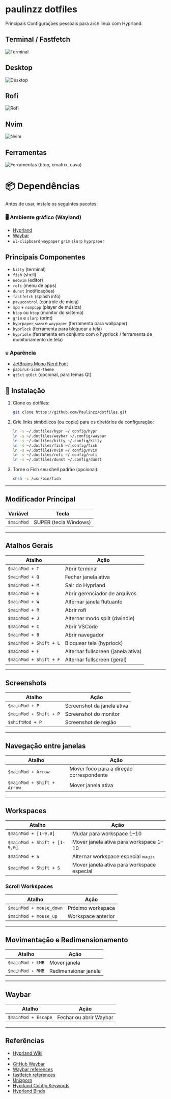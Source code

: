 # paulinzz dotfiles
Principais Configurações pessoais para arch linux com Hyprland. 


## Terminal / Fastfetch
![Terminal](imagens/fastfetch.png)
## Desktop
![Desktop](imagens/tela.png)
## Rofi
![Rofi](imagens/rofi.png)
## Nvim
![Nvim](imagens/nvim.png)
## Ferramentas
![Ferramentas](imagens/ferramentas.png)
(btop, cmatrix, cava)

# 📦 Dependências

Antes de usar, instale os seguintes pacotes:

### 🖥️ Ambiente gráfico (Wayland)
- [Hyprland](https://github.com/hyprwm/Hyprland)
- [Waybar](https://github.com/Alexays/Waybar)
- `wl-clipboard` `waypaper` `grim` `slurp` `hyprpaper`



## Principais Componentes
- `kitty` (terminal)
- `fish` (shell)
- `neovim` (editor)
- `rofi` (menu de apps)
- `dunst` (notificações)
- `fastfetch` (splash info)
- `pavucontrol` (controle de mídia)
- `mpd` + `ncmpcpp` (player de música)
- `btop` ou `htop` (monitor do sistema)
- `grim` e `slurp` (print)
- `hyprpaper`,`swww` e `waypaper` (ferramenta para wallpaper)
- `hyprlock` (ferramenta para bloquear a tela)
- `hypridle` (ferramenta em conjunto com o hyprlock / ferramenta de monitoriamento de tela)

###  Aparência
- [JetBrains Mono Nerd Font](https://www.nerdfonts.com/font-downloads)
- `papirus-icon-theme`
- `qt5ct` `qt6ct` (opcional, para temas Qt)


## 🚀 Instalação

1. Clone os dotfiles:
   ```bash
   git clone https://github.com/Paulinzz/dotfiles.git
   ```

2. Crie links simbólicos (ou copie) para os diretórios de configuração:

   ```bash
   ln -s ~/.dotfiles/hypr ~/.config/hypr
   ln -s ~/.dotfiles/waybar ~/.config/waybar
   ln -s ~/.dotfiles/kitty ~/.config/kitty
   ln -s ~/.dotfiles/fish ~/.config/fish
   ln -s ~/.dotfiles/nvim ~/.config/nvim
   ln -s ~/.dotfiles/rofi ~/.config/rofi
   ln -s ~/.dotfiles/dunst ~/.config/dunst
   ```
3. Torne o Fish seu shell padrão (opcional):
   ```bash
   chsh -s /usr/bin/fish
   ```
   
---
## Modificador Principal
| Variável       | Tecla                        |
|----------------|-----------------------------|
| `$mainMod`     | SUPER (tecla Windows)        |

---

## Atalhos Gerais
| Atalho                       | Ação                                     |
|-------------------------------|-----------------------------------------|
| `$mainMod + T`               | Abrir terminal                          |
| `$mainMod + Q`               | Fechar janela ativa                      |
| `$mainMod + M`               | Sair do Hyprland                         |
| `$mainMod + E`               | Abrir gerenciador de arquivos           |
| `$mainMod + W`               | Alternar janela flutuante               |
| `$mainMod + R`                  | Abrir rofi                               |
| `$mainMod + J`               | Alternar modo split (dwindle)           |
| `$mainMod + C`               | Abrir VSCode                             |
| `$mainMod + B`               | Abrir navegador                          |
| `$mainMod + Shift + L`       | Bloquear tela (hyprlock)                |
| `$mainMod + F`               | Alternar fullscreen (janela ativa)      |
| `$mainMod + Shift + F`       | Alternar fullscreen (geral)             |

---

## Screenshots
| Atalho                       | Ação                                     |
|-------------------------------|-----------------------------------------|
| `$mainMod + P`               | Screenshot da janela ativa               |
| `$mainMod + Shift + P`       | Screenshot do monitor                    |
| `$shiftMod + P`              | Screenshot de região                     |

---

## Navegação entre janelas
| Atalho                       | Ação                                     |
|-------------------------------|-----------------------------------------|
| `$mainMod + Arrow`            | Mover foco para a direção correspondente|
| `$mainMod + Shift + Arrow`    | Mover janela ativa                        |

---

## Workspaces
| Atalho                       | Ação                                     |
|-------------------------------|-----------------------------------------|
| `$mainMod + [1-9,0]`         | Mudar para workspace 1–10                |
| `$mainMod + Shift + [1-9,0]` | Mover janela ativa para workspace 1–10   |
| `$mainMod + S`                | Alternar workspace especial `magic`      |
| `$mainMod + Shift + S`        | Mover janela ativa para workspace especial|

### Scroll Workspaces
| Atalho                       | Ação                                     |
|-------------------------------|-----------------------------------------|
| `$mainMod + mouse_down`       | Próximo workspace                        |
| `$mainMod + mouse_up`         | Workspace anterior                        |

---

## Movimentação e Redimensionamento
| Atalho                       | Ação                                     |
|-------------------------------|-----------------------------------------|
| `$mainMod + LMB`              | Mover janela                              |
| `$mainMod + RMB`              | Redimensionar janela                      |

---

## Waybar
| Atalho                       | Ação                                     |
|-------------------------------|-----------------------------------------|
| `$mainMod + Escape`           | Fechar ou abrir Waybar                    |

---

## Referências
- [Hyprland Wiki](https://wiki.hypr.land/)
- 
- [GitHub Waybar](https://github.com/Alexays/Waybar)
- [Waybar references](https://gitlab.com/stephan-raabe/dotfiles)
- [fastfetch references](https://github.com/fastfetch-cli/fastfetch)
- [Unixporn](https://www.reddit.com/r/unixporn/)
- [Hyprland Config Keywords](https://wiki.hyprland.org/Configuring/Keywords/)
- [Hyprland Binds](https://wiki.hyprland.org/Configuring/Binds/)

